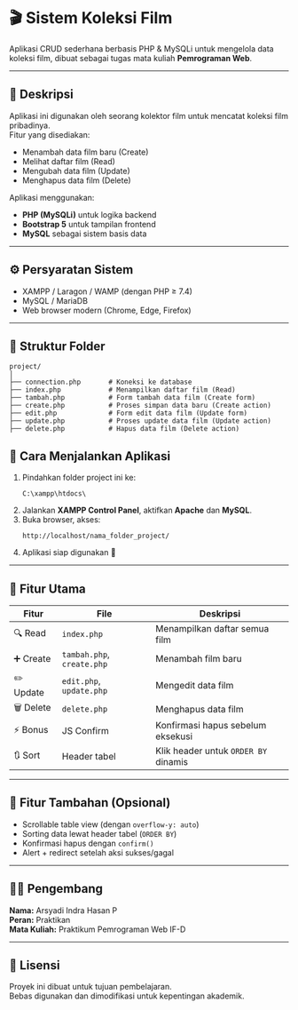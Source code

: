 # 🎬 Sistem Koleksi Film
Aplikasi CRUD sederhana berbasis PHP & MySQLi untuk mengelola data koleksi film, dibuat sebagai tugas mata kuliah **Pemrograman Web**.

---

## 📖 Deskripsi
Aplikasi ini digunakan oleh seorang kolektor film untuk mencatat koleksi film pribadinya.  
Fitur yang disediakan:
- Menambah data film baru (Create)
- Melihat daftar film (Read)
- Mengubah data film (Update)
- Menghapus data film (Delete)

Aplikasi menggunakan:
- **PHP (MySQLi)** untuk logika backend  
- **Bootstrap 5** untuk tampilan frontend  
- **MySQL** sebagai sistem basis data  

---

## ⚙️ Persyaratan Sistem
- XAMPP / Laragon / WAMP (dengan PHP ≥ 7.4)
- MySQL / MariaDB
- Web browser modern (Chrome, Edge, Firefox)

---

## 🧩 Struktur Folder
```
project/
│
├── connection.php       # Koneksi ke database
├── index.php            # Menampilkan daftar film (Read)
├── tambah.php           # Form tambah data film (Create form)
├── create.php           # Proses simpan data baru (Create action)
├── edit.php             # Form edit data film (Update form)
├── update.php           # Proses update data film (Update action)
├── delete.php           # Hapus data film (Delete action)

```

## 🚀 Cara Menjalankan Aplikasi
1. Pindahkan folder project ini ke:
   ```
   C:\xampp\htdocs\
   ```
2. Jalankan **XAMPP Control Panel**, aktifkan **Apache** dan **MySQL**.
3. Buka browser, akses:
   ```
   http://localhost/nama_folder_project/
   ```
4. Aplikasi siap digunakan 🎉

---

## 🧠 Fitur Utama
| Fitur | File | Deskripsi |
|-------|------|------------|
| 🔍 Read | `index.php` | Menampilkan daftar semua film |
| ➕ Create | `tambah.php`, `create.php` | Menambah film baru |
| ✏️ Update | `edit.php`, `update.php` | Mengedit data film |
| 🗑️ Delete | `delete.php` | Menghapus data film |
| ⚡ Bonus | JS Confirm | Konfirmasi hapus sebelum eksekusi |
| 🔃 Sort | Header tabel | Klik header untuk `ORDER BY` dinamis |

---

## 🧱 Fitur Tambahan (Opsional)
- Scrollable table view (dengan `overflow-y: auto`)
- Sorting data lewat header tabel (`ORDER BY`)
- Konfirmasi hapus dengan `confirm()`
- Alert + redirect setelah aksi sukses/gagal

---

## 👨‍💻 Pengembang
**Nama:** Arsyadi Indra Hasan P  
**Peran:** Praktikan  
**Mata Kuliah:** Praktikum Pemrograman Web IF-D        

---

## 📄 Lisensi
Proyek ini dibuat untuk tujuan pembelajaran.  
Bebas digunakan dan dimodifikasi untuk kepentingan akademik.
